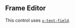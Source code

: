 <!-- @id qWEj5Te55UwT0nROSX0XL2 -->
## Frame Editor

This control uses [`v-text-field`](https://vuetifyjs.com/en/components/text-fields/).

&nbsp;